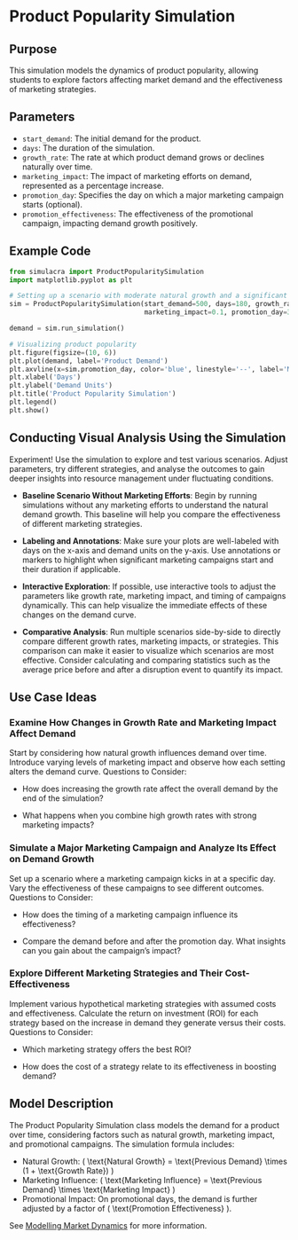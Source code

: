 # Product Popularity Simulation

## Purpose

This simulation models the dynamics of product popularity, allowing students to explore factors affecting market demand and the effectiveness of marketing strategies.

## Parameters

- `start_demand`: The initial demand for the product.
- `days`: The duration of the simulation.
- `growth_rate`: The rate at which product demand grows or declines naturally over time.
- `marketing_impact`: The impact of marketing efforts on demand, represented as a percentage increase.
- `promotion_day`: Specifies the day on which a major marketing campaign starts (optional).
- `promotion_effectiveness`: The effectiveness of the promotional campaign, impacting demand growth positively.

## Example Code

```python
from simulacra import ProductPopularitySimulation
import matplotlib.pyplot as plt

# Setting up a scenario with moderate natural growth and a significant marketing campaign.
sim = ProductPopularitySimulation(start_demand=500, days=180, growth_rate=0.02, 
                                  marketing_impact=0.1, promotion_day=30, promotion_effectiveness=0.5)

demand = sim.run_simulation()

# Visualizing product popularity
plt.figure(figsize=(10, 6))
plt.plot(demand, label='Product Demand')
plt.axvline(x=sim.promotion_day, color='blue', linestyle='--', label='Marketing Campaign Start')
plt.xlabel('Days')
plt.ylabel('Demand Units')
plt.title('Product Popularity Simulation')
plt.legend()
plt.show()
```

## Conducting Visual Analysis Using the Simulation

Experiment! Use the simulation to explore and test various scenarios. Adjust parameters, try different strategies, and analyse the outcomes to gain deeper insights into resource management under fluctuating conditions.

- **Baseline Scenario Without Marketing Efforts**: Begin by running simulations without any marketing efforts to understand the natural demand growth. This baseline will help you compare the effectiveness of different marketing strategies.
  
- **Labeling and Annotations**: Make sure your plots are well-labeled with days on the x-axis and demand units on the y-axis. Use annotations or markers to highlight when significant marketing campaigns start and their duration if applicable.

- **Interactive Exploration**: If possible, use interactive tools to adjust the parameters like growth rate, marketing impact, and timing of campaigns dynamically. This can help visualize the immediate effects of these changes on the demand curve.

- **Comparative Analysis**: Run multiple scenarios side-by-side to directly compare different growth rates, marketing impacts, or strategies. This comparison can make it easier to visualize which scenarios are most effective. Consider calculating and comparing statistics such as the average price before and after a disruption event to quantify its impact.


## Use Case Ideas

### Examine How Changes in Growth Rate and Marketing Impact Affect Demand

Start by considering how natural growth influences demand over time. Introduce varying levels of marketing impact and observe how each setting alters the demand curve. Questions to Consider:

  - How does increasing the growth rate affect the overall demand by the end of the simulation?

  - What happens when you combine high growth rates with strong marketing impacts?

### Simulate a Major Marketing Campaign and Analyze Its Effect on Demand Growth

Set up a scenario where a marketing campaign kicks in at a specific day. Vary the effectiveness of these campaigns to see different outcomes. Questions to Consider:

  - How does the timing of a marketing campaign influence its effectiveness?

  - Compare the demand before and after the promotion day. What insights can you gain about the campaign’s impact?

### Explore Different Marketing Strategies and Their Cost-Effectiveness

Implement various hypothetical marketing strategies with assumed costs and effectiveness. Calculate the return on investment (ROI) for each strategy based on the increase in demand they generate versus their costs. Questions to Consider:

  - Which marketing strategy offers the best ROI?

  - How does the cost of a strategy relate to its effectiveness in boosting demand?

## Model Description

The Product Popularity Simulation class models the demand for a product over time, considering factors such as natural growth, marketing impact, and promotional campaigns. The simulation formula includes:

- Natural Growth: \( \text{Natural Growth} = \text{Previous Demand} \times (1 + \text{Growth Rate}) \)
- Marketing Influence: \( \text{Marketing Influence} = \text{Previous Demand} \times \text{Marketing Impact} \)
- Promotional Impact: On promotional days, the demand is further adjusted by a factor of \( \text{Promotion Effectiveness} \).

See [Modelling Market Dynamics](./modelling_market_dynamics.md) for more information.